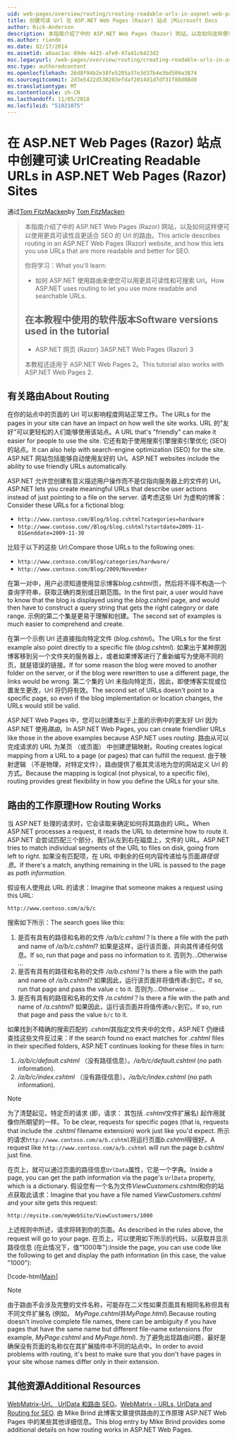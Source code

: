 ```yaml
---
uid: web-pages/overview/routing/creating-readable-urls-in-aspnet-web-pages-sites
title: 创建可读 Url 在 ASP.NET Web Pages (Razor) 站点 |Microsoft Docs
author: Rick-Anderson
description: 本指南介绍了中的 ASP.NET Web Pages (Razor) 网站，以及如何这样便可以使用更具可读性且更适合 SEO 的 Url 的路由。 您的将...
ms.author: riande
ms.date: 02/17/2014
ms.assetid: a8aac1ac-89de-4415-afe0-97a41c6423d2
msc.legacyurl: /web-pages/overview/routing/creating-readable-urls-in-aspnet-web-pages-sites
msc.type: authoredcontent
ms.openlocfilehash: 26d8f94b2e38fe5205a37e3d37b4e3bd509a3874
ms.sourcegitcommit: 2d3e5422d530203efdaf2014d1d7df31f88d08d0
ms.translationtype: MT
ms.contentlocale: zh-CN
ms.lasthandoff: 11/05/2018
ms.locfileid: "51021075"
---
```

<a name="creating-readable-urls-in-aspnet-web-pages-razor-sites"></a><span data-ttu-id="2f72c-104">在 ASP.NET Web Pages (Razor) 站点中创建可读 Url</span><span class="sxs-lookup"><span data-stu-id="2f72c-104">Creating Readable URLs in ASP.NET Web Pages (Razor) Sites</span></span>
====================
<span data-ttu-id="2f72c-105">通过[Tom FitzMacken](https://github.com/tfitzmac)</span><span class="sxs-lookup"><span data-stu-id="2f72c-105">by [Tom FitzMacken](https://github.com/tfitzmac)</span></span>

> <span data-ttu-id="2f72c-106">本指南介绍了中的 ASP.NET Web Pages (Razor) 网站，以及如何这样便可以使用更具可读性且更适合 SEO 的 Url 的路由。</span><span class="sxs-lookup"><span data-stu-id="2f72c-106">This article describes routing in an ASP.NET Web Pages (Razor) website, and how this lets you use URLs that are more readable and better for SEO.</span></span>
> 
> <span data-ttu-id="2f72c-107">你将学习：</span><span class="sxs-lookup"><span data-stu-id="2f72c-107">What you'll learn:</span></span>
> 
> - <span data-ttu-id="2f72c-108">如何 ASP.NET 使用路由来使您可以用更具可读性和可搜索 Url。</span><span class="sxs-lookup"><span data-stu-id="2f72c-108">How ASP.NET uses routing to let you use more readable and searchable URLs.</span></span>
>   
> 
> ## <a name="software-versions-used-in-the-tutorial"></a><span data-ttu-id="2f72c-109">在本教程中使用的软件版本</span><span class="sxs-lookup"><span data-stu-id="2f72c-109">Software versions used in the tutorial</span></span>
> 
> 
> - <span data-ttu-id="2f72c-110">ASP.NET 网页 (Razor) 3</span><span class="sxs-lookup"><span data-stu-id="2f72c-110">ASP.NET Web Pages (Razor) 3</span></span>
>   
> 
> <span data-ttu-id="2f72c-111">本教程还适用于 ASP.NET Web Pages 2。</span><span class="sxs-lookup"><span data-stu-id="2f72c-111">This tutorial also works with ASP.NET Web Pages 2.</span></span>


## <a name="about-routing"></a><span data-ttu-id="2f72c-112">有关路由</span><span class="sxs-lookup"><span data-stu-id="2f72c-112">About Routing</span></span>

<span data-ttu-id="2f72c-113">在你的站点中的页面的 Url 可以影响程度网站正常工作。</span><span class="sxs-lookup"><span data-stu-id="2f72c-113">The URLs for the pages in your site can have an impact on how well the site works.</span></span> <span data-ttu-id="2f72c-114">URL 的&quot;友好&quot;可以更轻松的人们能够使用该站点。</span><span class="sxs-lookup"><span data-stu-id="2f72c-114">A URL that's &quot;friendly&quot; can make it easier for people to use the site.</span></span> <span data-ttu-id="2f72c-115">它还有助于使用搜索引擎搜索引擎优化 (SEO) 的站点。</span><span class="sxs-lookup"><span data-stu-id="2f72c-115">It can also help with search-engine optimization (SEO) for the site.</span></span> <span data-ttu-id="2f72c-116">ASP.NET 网站包括能够自动使用友好的 Url。</span><span class="sxs-lookup"><span data-stu-id="2f72c-116">ASP.NET websites include the ability to use friendly URLs automatically.</span></span>

<span data-ttu-id="2f72c-117">ASP.NET 允许您创建有意义描述用户操作而不是仅指向服务器上的文件的 Url。</span><span class="sxs-lookup"><span data-stu-id="2f72c-117">ASP.NET lets you create meaningful URLs that describe user actions instead of just pointing to a file on the server.</span></span> <span data-ttu-id="2f72c-118">请考虑这些 Url 为虚构的博客：</span><span class="sxs-lookup"><span data-stu-id="2f72c-118">Consider these URLs for a fictional blog:</span></span>

- `http://www.contoso.com/Blog/blog.cshtml?categories=hardware`
- `http://www.contoso.com//Blog/blog.cshtml?startdate=2009-11-01&enddate=2009-11-30`

<span data-ttu-id="2f72c-119">比较于以下的这些 Url:</span><span class="sxs-lookup"><span data-stu-id="2f72c-119">Compare those URLs to the following ones:</span></span>

- `http://www.contoso.com/Blog/categories/hardware/`
- `http://www.contoso.com/Blog/2009/November`

<span data-ttu-id="2f72c-120">在第一对中，用户必须知道使用显示博客*blog.cshtml*页，然后将不得不构造一个查询字符串，获取正确的类别或日期范围。</span><span class="sxs-lookup"><span data-stu-id="2f72c-120">In the first pair, a user would have to know that the blog is displayed using the *blog.cshtml* page, and would then have to construct a query string that gets the right category or date range.</span></span> <span data-ttu-id="2f72c-121">示例的第二个集是更易于理解和创建。</span><span class="sxs-lookup"><span data-stu-id="2f72c-121">The second set of examples is much easier to comprehend and create.</span></span>

<span data-ttu-id="2f72c-122">在第一个示例 Url 还直接指向特定文件 (*blog.cshtml*)。</span><span class="sxs-lookup"><span data-stu-id="2f72c-122">The URLs for the first example also point directly to a specific file (*blog.cshtml*).</span></span> <span data-ttu-id="2f72c-123">如果出于某种原因博客移到另一个文件夹的服务器上，或者如果博客进行了重新编写为使用不同的页，就是错误的链接。</span><span class="sxs-lookup"><span data-stu-id="2f72c-123">If for some reason the blog were moved to another folder on the server, or if the blog were rewritten to use a different page, the links would be wrong.</span></span> <span data-ttu-id="2f72c-124">第二个集的 Url 未指向特定页，因此，即使博客实现或位置发生更改，Url 将仍将有效。</span><span class="sxs-lookup"><span data-stu-id="2f72c-124">The second set of URLs doesn't point to a specific page, so even if the blog implementation or location changes, the URLs would still be valid.</span></span>

<span data-ttu-id="2f72c-125">ASP.NET Web Pages 中，您可以创建类似于上面的示例中的更友好 Url 因为 ASP.NET 使用*路由*。</span><span class="sxs-lookup"><span data-stu-id="2f72c-125">In ASP.NET Web Pages, you can create friendlier URLs like those in the above examples because ASP.NET uses *routing*.</span></span> <span data-ttu-id="2f72c-126">路由从可以完成请求的 URL 为某页 （或页面） 中创建逻辑映射。</span><span class="sxs-lookup"><span data-stu-id="2f72c-126">Routing creates logical mapping from a URL to a page (or pages) that can fulfill the request.</span></span> <span data-ttu-id="2f72c-127">由于映射逻辑 （不是物理，对特定文件），路由提供了极其灵活地为您的网站定义 Url 的方式。</span><span class="sxs-lookup"><span data-stu-id="2f72c-127">Because the mapping is logical (not physical, to a specific file), routing provides great flexibility in how you define the URLs for your site.</span></span>

## <a name="how-routing-works"></a><span data-ttu-id="2f72c-128">路由的工作原理</span><span class="sxs-lookup"><span data-stu-id="2f72c-128">How Routing Works</span></span>

<span data-ttu-id="2f72c-129">当 ASP.NET 处理的请求时，它会读取来确定如何将其路由的 URL。</span><span class="sxs-lookup"><span data-stu-id="2f72c-129">When ASP.NET processes a request, it reads the URL to determine how to route it.</span></span> <span data-ttu-id="2f72c-130">ASP.NET 会尝试匹配三个部分，我们从左到右在磁盘上，文件的 URL。</span><span class="sxs-lookup"><span data-stu-id="2f72c-130">ASP.NET tries to match individual segments of the URL to files on disk, going from left to right.</span></span> <span data-ttu-id="2f72c-131">如果没有匹配项，在 URL 中剩余的任何内容传递给与页面*路径信息*。</span><span class="sxs-lookup"><span data-stu-id="2f72c-131">If there's a match, anything remaining in the URL is passed to the page as *path information*.</span></span>

<span data-ttu-id="2f72c-132">假设有人使用此 URL 的请求：</span><span class="sxs-lookup"><span data-stu-id="2f72c-132">Imagine that someone makes a request using this URL:</span></span>

`http://www.contoso.com/a/b/c`

<span data-ttu-id="2f72c-133">搜索如下所示：</span><span class="sxs-lookup"><span data-stu-id="2f72c-133">The search goes like this:</span></span>

1. <span data-ttu-id="2f72c-134">是否有具有的路径和名称的文件 */a/b/c.cshtml*？</span><span class="sxs-lookup"><span data-stu-id="2f72c-134">Is there a file with the path and name of */a/b/c.cshtml*?</span></span> <span data-ttu-id="2f72c-135">如果是这样，运行该页面，并向其传递任何信息。</span><span class="sxs-lookup"><span data-stu-id="2f72c-135">If so, run that page and pass no information to it.</span></span> <span data-ttu-id="2f72c-136">否则为...</span><span class="sxs-lookup"><span data-stu-id="2f72c-136">Otherwise ...</span></span>
2. <span data-ttu-id="2f72c-137">是否有具有的路径和名称的文件 */a/b.cshtml*？</span><span class="sxs-lookup"><span data-stu-id="2f72c-137">Is there a file with the path and name of */a/b.cshtml*?</span></span> <span data-ttu-id="2f72c-138">如果因此，运行该页面并将值传递`c`到它。</span><span class="sxs-lookup"><span data-stu-id="2f72c-138">If so, run that page and pass the value `c` to it.</span></span> <span data-ttu-id="2f72c-139">否则为...</span><span class="sxs-lookup"><span data-stu-id="2f72c-139">Otherwise …</span></span>
3. <span data-ttu-id="2f72c-140">是否有具有的路径和名称的文件 */a.cshtml*？</span><span class="sxs-lookup"><span data-stu-id="2f72c-140">Is there a file with the path and name of */a.cshtml*?</span></span> <span data-ttu-id="2f72c-141">如果因此，运行该页面并将值传递`b/c`到它。</span><span class="sxs-lookup"><span data-stu-id="2f72c-141">If so, run that page and pass the value `b/c` to it.</span></span>

<span data-ttu-id="2f72c-142">如果找到不精确的搜索匹配的 *.cshtml*其指定文件夹中的文件，ASP.NET 仍继续查找这些文件反过来：</span><span class="sxs-lookup"><span data-stu-id="2f72c-142">If the search found no exact matches for *.cshtml* files in their specified folders, ASP.NET continues looking for these files in turn:</span></span>

1. <span data-ttu-id="2f72c-143">*/a/b/c/default.cshtml* （没有路径信息）。</span><span class="sxs-lookup"><span data-stu-id="2f72c-143">*/a/b/c/default.cshtml* (no path information).</span></span>
2. <span data-ttu-id="2f72c-144">*/a/b/c/index.cshtml* （没有路径信息）。</span><span class="sxs-lookup"><span data-stu-id="2f72c-144">*/a/b/c/index.cshtml* (no path information).</span></span>

> [!NOTE]
> <span data-ttu-id="2f72c-145">为了清楚起见，特定页的请求 (即，请求： 其包括 *.cshtml*文件扩展名) 起作用就像你所期望的一样。</span><span class="sxs-lookup"><span data-stu-id="2f72c-145">To be clear, requests for specific pages (that is, requests that include the *.cshtml* filename extension) work just like you'd expect.</span></span> <span data-ttu-id="2f72c-146">所示的请求`http://www.contoso.com/a/b.cshtml`将运行页面*b.cshtml*得很好。</span><span class="sxs-lookup"><span data-stu-id="2f72c-146">A request like `http://www.contoso.com/a/b.cshtml` will run the page *b.cshtml* just fine.</span></span>


<span data-ttu-id="2f72c-147">在页上，就可以通过页面的路径信息`UrlData`属性，它是一个字典。</span><span class="sxs-lookup"><span data-stu-id="2f72c-147">Inside a page, you can get the path information via the page's `UrlData` property, which is a dictionary.</span></span> <span data-ttu-id="2f72c-148">假设您有一个名为文件*ViewCustomers.cshtml*和你的站点获取此请求：</span><span class="sxs-lookup"><span data-stu-id="2f72c-148">Imagine that you have a file named *ViewCustomers.cshtml* and your site gets this request:</span></span>

`http://mysite.com/myWebSite/ViewCustomers/1000`

<span data-ttu-id="2f72c-149">上述规则中所述，请求将转到你的页面。</span><span class="sxs-lookup"><span data-stu-id="2f72c-149">As described in the rules above, the request will go to your page.</span></span> <span data-ttu-id="2f72c-150">在页上，可以使用如下所示的代码，以获取并显示路径信息 (在此情况下，值&quot;1000年&quot;):</span><span class="sxs-lookup"><span data-stu-id="2f72c-150">Inside the page, you can use code like the following to get and display the path information (in this case, the value &quot;1000&quot;):</span></span>

[!code-html[Main](creating-readable-urls-in-aspnet-web-pages-sites/samples/sample1.html)]

> [!NOTE]
> <span data-ttu-id="2f72c-151">由于路由不会涉及完整的文件名称，可能存在二义性如果页面具有相同名称但具有不同文件扩展名 (例如， *MyPage.cshtml*并*MyPage.html*).</span><span class="sxs-lookup"><span data-stu-id="2f72c-151">Because routing doesn't involve complete file names, there can be ambiguity if you have pages that have the same name but different file-name extensions (for example, *MyPage.cshtml* and *MyPage.html*).</span></span> <span data-ttu-id="2f72c-152">为了避免出现路由问题，最好是确保没有页面的名称仅在其扩展插件中不同的站点中。</span><span class="sxs-lookup"><span data-stu-id="2f72c-152">In order to avoid problems with routing, it's best to make sure that you don't have pages in your site whose names differ only in their extension.</span></span>


<a id="Additional_Resources"></a>
## <a name="additional-resources"></a><span data-ttu-id="2f72c-153">其他资源</span><span class="sxs-lookup"><span data-stu-id="2f72c-153">Additional Resources</span></span>

<span data-ttu-id="2f72c-154">[WebMatrix-Url、 UrlData 和路由 SEO](http://www.mikesdotnetting.com/Article/165/WebMatrix-URLs-UrlData-and-Routing-for-SEO)。</span><span class="sxs-lookup"><span data-stu-id="2f72c-154">[WebMatrix - URLs, UrlData and Routing for SEO](http://www.mikesdotnetting.com/Article/165/WebMatrix-URLs-UrlData-and-Routing-for-SEO).</span></span> <span data-ttu-id="2f72c-155">由 Mike Brind 此博客文章提供路由的工作原理 ASP.NET Web Pages 中的某些其他详细信息。</span><span class="sxs-lookup"><span data-stu-id="2f72c-155">This blog entry by Mike Brind provides some additional details on how routing works in ASP.NET Web Pages.</span></span>
